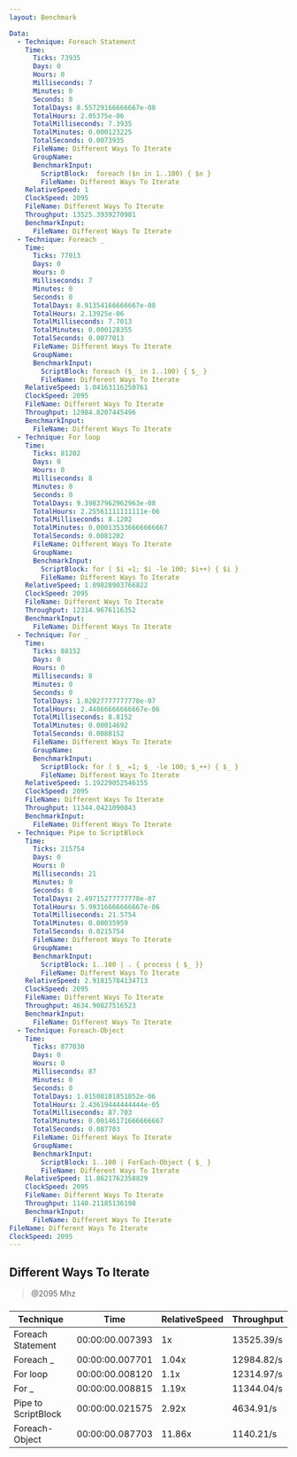```yaml
---
layout: Benchmark

Data: 
  - Technique: Foreach Statement
    Time: 
      Ticks: 73935
      Days: 0
      Hours: 0
      Milliseconds: 7
      Minutes: 0
      Seconds: 0
      TotalDays: 8.55729166666667e-08
      TotalHours: 2.05375e-06
      TotalMilliseconds: 7.3935
      TotalMinutes: 0.000123225
      TotalSeconds: 0.0073935
      FileName: Different Ways To Iterate
      GroupName: 
      BenchmarkInput: 
        ScriptBlock:  foreach ($n in 1..100) { $n }
        FileName: Different Ways To Iterate
    RelativeSpeed: 1
    ClockSpeed: 2095
    FileName: Different Ways To Iterate
    Throughput: 13525.3939270981
    BenchmarkInput: 
      FileName: Different Ways To Iterate
  - Technique: Foreach _
    Time: 
      Ticks: 77013
      Days: 0
      Hours: 0
      Milliseconds: 7
      Minutes: 0
      Seconds: 0
      TotalDays: 8.91354166666667e-08
      TotalHours: 2.13925e-06
      TotalMilliseconds: 7.7013
      TotalMinutes: 0.000128355
      TotalSeconds: 0.0077013
      FileName: Different Ways To Iterate
      GroupName: 
      BenchmarkInput: 
        ScriptBlock: foreach ($_ in 1..100) { $_ }
        FileName: Different Ways To Iterate
    RelativeSpeed: 1.04163116250761
    ClockSpeed: 2095
    FileName: Different Ways To Iterate
    Throughput: 12984.8207445496
    BenchmarkInput: 
      FileName: Different Ways To Iterate
  - Technique: For loop
    Time: 
      Ticks: 81202
      Days: 0
      Hours: 0
      Milliseconds: 8
      Minutes: 0
      Seconds: 0
      TotalDays: 9.39837962962963e-08
      TotalHours: 2.25561111111111e-06
      TotalMilliseconds: 8.1202
      TotalMinutes: 0.000135336666666667
      TotalSeconds: 0.0081202
      FileName: Different Ways To Iterate
      GroupName: 
      BenchmarkInput: 
        ScriptBlock: for ( $i =1; $i -le 100; $i++) { $i } 
        FileName: Different Ways To Iterate
    RelativeSpeed: 1.09828903766822
    ClockSpeed: 2095
    FileName: Different Ways To Iterate
    Throughput: 12314.9676116352
    BenchmarkInput: 
      FileName: Different Ways To Iterate
  - Technique: For _
    Time: 
      Ticks: 88152
      Days: 0
      Hours: 0
      Milliseconds: 8
      Minutes: 0
      Seconds: 0
      TotalDays: 1.02027777777778e-07
      TotalHours: 2.44866666666667e-06
      TotalMilliseconds: 8.8152
      TotalMinutes: 0.00014692
      TotalSeconds: 0.0088152
      FileName: Different Ways To Iterate
      GroupName: 
      BenchmarkInput: 
        ScriptBlock: for ( $_ =1; $_ -le 100; $_++) { $_ } 
        FileName: Different Ways To Iterate
    RelativeSpeed: 1.19229052546155
    ClockSpeed: 2095
    FileName: Different Ways To Iterate
    Throughput: 11344.0421090843
    BenchmarkInput: 
      FileName: Different Ways To Iterate
  - Technique: Pipe to ScriptBlock
    Time: 
      Ticks: 215754
      Days: 0
      Hours: 0
      Milliseconds: 21
      Minutes: 0
      Seconds: 0
      TotalDays: 2.49715277777778e-07
      TotalHours: 5.99316666666667e-06
      TotalMilliseconds: 21.5754
      TotalMinutes: 0.00035959
      TotalSeconds: 0.0215754
      FileName: Different Ways To Iterate
      GroupName: 
      BenchmarkInput: 
        ScriptBlock: 1..100 | . { process { $_ }}
        FileName: Different Ways To Iterate
    RelativeSpeed: 2.91815784134713
    ClockSpeed: 2095
    FileName: Different Ways To Iterate
    Throughput: 4634.90827516523
    BenchmarkInput: 
      FileName: Different Ways To Iterate
  - Technique: Foreach-Object
    Time: 
      Ticks: 877030
      Days: 0
      Hours: 0
      Milliseconds: 87
      Minutes: 0
      Seconds: 0
      TotalDays: 1.01508101851852e-06
      TotalHours: 2.43619444444444e-05
      TotalMilliseconds: 87.703
      TotalMinutes: 0.00146171666666667
      TotalSeconds: 0.087703
      FileName: Different Ways To Iterate
      GroupName: 
      BenchmarkInput: 
        ScriptBlock: 1..100 | ForEach-Object { $_ }
        FileName: Different Ways To Iterate
    RelativeSpeed: 11.8621762358829
    ClockSpeed: 2095
    FileName: Different Ways To Iterate
    Throughput: 1140.21185136198
    BenchmarkInput: 
      FileName: Different Ways To Iterate
FileName: Different Ways To Iterate
ClockSpeed: 2095
---
```

Different Ways To Iterate
-------------------------
> @2095 Mhz


### 


|Technique          |Time           |RelativeSpeed|Throughput|
|-------------------|---------------|-------------|----------|
|Foreach Statement  |00:00:00.007393|1x           |13525.39/s|
|Foreach _          |00:00:00.007701|1.04x        |12984.82/s|
|For loop           |00:00:00.008120|1.1x         |12314.97/s|
|For _              |00:00:00.008815|1.19x        |11344.04/s|
|Pipe to ScriptBlock|00:00:00.021575|2.92x        |4634.91/s |
|Foreach-Object     |00:00:00.087703|11.86x       |1140.21/s |
